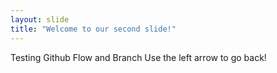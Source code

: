 ```yaml
---
layout: slide
title: "Welcome to our second slide!"
---
```

Testing Github Flow and Branch
Use the left arrow to go back!
